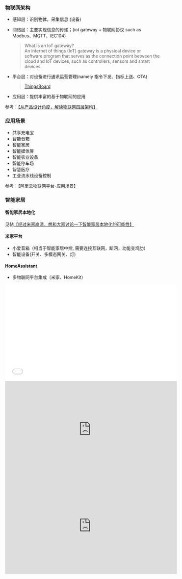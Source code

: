 ### 物联网架构 <!-- {docsify-ignore-all} -->

* 感知层：识别物体，采集信息 (设备)
* 网络层：主要实现信息的传递；(iot gateway + 物联网协议 such as Modbus、MQTT、IEC104)
  > What is an IoT gateway?  
  > An internet of things (IoT) gateway is a physical device or software program that serves as the connection point between the cloud and IoT devices, such as controllers, sensors and smart devices.

* 平台层：对设备进行通讯运营管理(namely 指令下发、指标上送、OTA)
  > [ThingsBoard](https://github.com/thingsboard/thingsboard)
* 应用层：提供丰富的基于物联网的应用

参考：[【从产品设计角度，解读物联网四层架构】](https://www.woshipm.com/pd/4336597.html)


### 应用场景

* 共享充电宝
* 智能音箱
* 智能家居
* 智能媒体屏
* 智能农业设备
* 智能停车场
* 智慧医疗
* 工业流水线设备控制

参考：[【阿里云物联网平台-应用场景】](https://help.aliyun.com/zh/iot/product-overview/common-scenarios)

### 智能家居

#### 智能家居本地化

见帖[【经过米家崩溃，想和大家讨论一下智能家居本地化的可能性】](https://v2ex.com/t/860266)

#### 米家平台
* 小爱音箱（相当于智能家居中控, 需要连接互联网，断网，功能变鸡肋）
* 智能设备(开关、多模态网关、灯)

#### HomeAssistant
* 多物联网平台集成（米家、HomeKit）

<iframe width="560" height="315" src="//player.bilibili.com/player.html?isOutside=true&aid=367712632&bvid=BV1h94y1w7oN&cid=1378297337&p=1&&autoplay=0" scrolling="no" border="0" frameborder="no" framespacing="0" allowfullscreen="true"></iframe>

<iframe width="560" height="315" src="https://www.youtube.com/embed/-u8Rawz6SlI?si=ahJIlYq8pwVs5f3V" title="YouTube video player" frameborder="0" allow="accelerometer; autoplay; clipboard-write; encrypted-media; gyroscope; picture-in-picture; web-share" referrerpolicy="strict-origin-when-cross-origin" allowfullscreen></iframe>

<iframe width="560" height="315" src="https://www.youtube.com/embed/GayRDCOkTqI?si=NQgP0h-wbUCr6wtK" title="YouTube video player" frameborder="0" allow="accelerometer; autoplay; clipboard-write; encrypted-media; gyroscope; picture-in-picture; web-share" referrerpolicy="strict-origin-when-cross-origin" allowfullscreen></iframe>